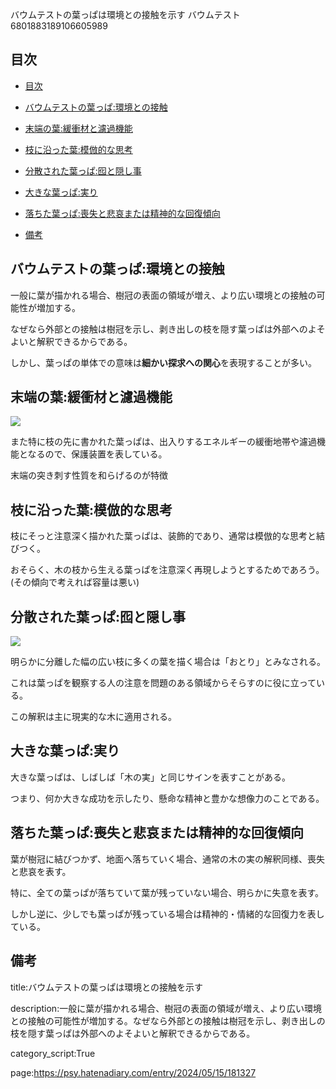 バウムテストの葉っぱは環境との接触を示す
バウムテスト
6801883189106605989



## 目次



- [目次](#目次)

- [バウムテストの葉っぱ:環境との接触](#バウムテストの葉っぱ環境との接触)

- [末端の葉:緩衝材と濾過機能](#末端の葉緩衝材と濾過機能)

- [枝に沿った葉:模倣的な思考](#枝に沿った葉模倣的な思考)

- [分散された葉っぱ:囮と隠し事](#分散された葉っぱ囮と隠し事)

- [大きな葉っぱ:実り](#大きな葉っぱ実り)

- [落ちた葉っぱ:喪失と悲哀または精神的な回復傾向](#落ちた葉っぱ喪失と悲哀または精神的な回復傾向)

- [備考](#備考)







## バウムテストの葉っぱ:環境との接触



一般に葉が描かれる場合、樹冠の表面の領域が増え、より広い環境との接触の可能性が増加する。



なぜなら外部との接触は樹冠を示し、剥き出しの枝を隠す葉っぱは外部へのよそよいと解釈できるからである。





しかし、葉っぱの単体での意味は**細かい探求への関心**を表現することが多い。



## 末端の葉:緩衝材と濾過機能



<img src="https://encrypted-tbn0.gstatic.com/images?q=tbn:ANd9GcQ4a7_HPr27p19X4Xy7fpdCv5v6ROnxEPNGCA&usqp=CAU">



また特に枝の先に書かれた葉っぱは、出入りするエネルギーの緩衝地帯や濾過機能となるので、保護装置を表している。



末端の突き刺す性質を和らげるのが特徴





## 枝に沿った葉:模倣的な思考



枝にそっと注意深く描かれた葉っぱは、装飾的であり、通常は模倣的な思考と結びつく。



おそらく、木の枝から生える葉っぱを注意深く再現しようとするためであろう。(その傾向で考えれば容量は悪い)





## 分散された葉っぱ:囮と隠し事



<img src="https://encrypted-tbn0.gstatic.com/images?q=tbn:ANd9GcQ9FUG9F3YqWiMLt2muJ0TbVuZBMGurTMzsAg&usqp=CAU">



明らかに分離した幅の広い枝に多くの葉を描く場合は「おとり」とみなされる。

これは葉っぱを観察する人の注意を問題のある領域からそらすのに役に立っている。



この解釈は主に現実的な木に適用される。





## 大きな葉っぱ:実り



大きな葉っぱは、しばしば「木の実」と同じサインを表すことがある。



つまり、何か大きな成功を示したり、懸命な精神と豊かな想像力のことである。





## 落ちた葉っぱ:喪失と悲哀または精神的な回復傾向



葉が樹冠に結びつかず、地面へ落ちていく場合、通常の木の実の解釈同様、喪失と悲哀を表す。



特に、全ての葉っぱが落ちていて葉が残っていない場合、明らかに失意を表す。



しかし逆に、少しでも葉っぱが残っている場合は精神的・情緒的な回復力を表している。

























## 備考







title:バウムテストの葉っぱは環境との接触を示す





description:一般に葉が描かれる場合、樹冠の表面の領域が増え、より広い環境との接触の可能性が増加する。なぜなら外部との接触は樹冠を示し、剥き出しの枝を隠す葉っぱは外部へのよそよいと解釈できるからである。



category_script:True

page:https://psy.hatenadiary.com/entry/2024/05/15/181327
